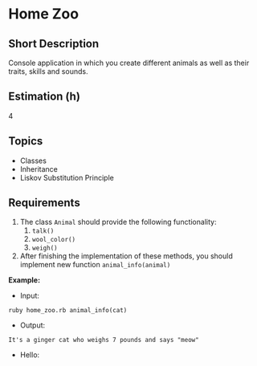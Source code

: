 # Home Zoo

## Short Description

Console application in which you create different animals as well as their traits, skills and sounds.

## Estimation (h)

4

## Topics

* Classes
* Inheritance
* Liskov Substitution Principle

## Requirements

1. The class `Animal` should provide the following functionality:
   1. `talk()`
   2. `wool_color()`
   3. `weigh()`
2. After finishing the implementation of these methods, you should implement new function `animal_info(animal)`

**Example:**

* Input:

`ruby home_zoo.rb animal_info(cat)`

* Output:

`It's a ginger cat who weighs 7 pounds and says "meow"`

* Hello:


